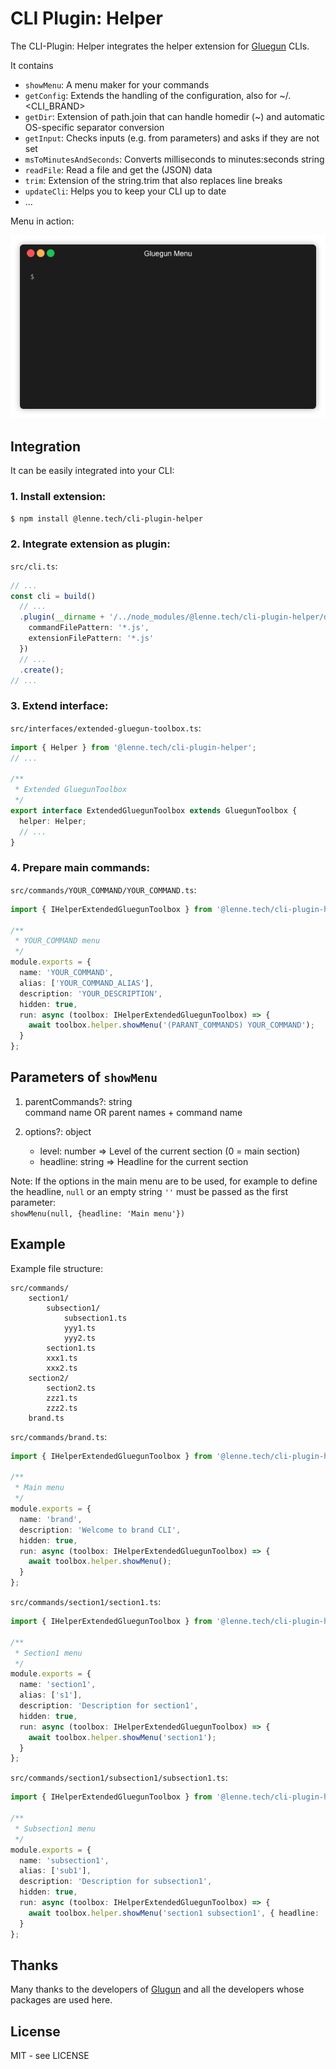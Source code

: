 # CLI Plugin: Helper

The CLI-Plugin: Helper integrates the helper extension for [Gluegun](https://infinitered.github.io/gluegun) CLIs.

It contains

- `showMenu`: A menu maker for your commands
- `getConfig`: Extends the handling of the configuration, also for ~/.<CLI_BRAND>
- `getDir`: Extension of path.join that can handle homedir (~) and automatic OS-specific separator conversion
- `getInput`: Checks inputs (e.g. from parameters) and asks if they are not set
- `msToMinutesAndSeconds`: Converts milliseconds to minutes:seconds string
- `readFile`: Read a file and get the (JSON) data
- `trim`: Extension of the string.trim that also replaces line breaks
- `updateCli`: Helps you to keep your CLI up to date
- ...

Menu in action:

![Gluegun Menu Demo](assets/demo.gif)

## Integration

It can be easily integrated into your CLI:

### 1. Install extension:

```bash
$ npm install @lenne.tech/cli-plugin-helper
```

### 2. Integrate extension as plugin:

`src/cli.ts`:

```typescript
// ...
const cli = build()
  // ...
  .plugin(__dirname + '/../node_modules/@lenne.tech/cli-plugin-helper/dist', {
    commandFilePattern: '*.js',
    extensionFilePattern: '*.js'
  })
  // ...
  .create();
// ...
```

### 3. Extend interface:

`src/interfaces/extended-gluegun-toolbox.ts`:

```typescript
import { Helper } from '@lenne.tech/cli-plugin-helper';
// ...

/**
 * Extended GluegunToolbox
 */
export interface ExtendedGluegunToolbox extends GluegunToolbox {
  helper: Helper;
  // ...
}
```

### 4. Prepare main commands:

`src/commands/YOUR_COMMAND/YOUR_COMMAND.ts`:

```typescript
import { IHelperExtendedGluegunToolbox } from '@lenne.tech/cli-plugin-helper';

/**
 * YOUR_COMMAND menu
 */
module.exports = {
  name: 'YOUR_COMMAND',
  alias: ['YOUR_COMMAND_ALIAS'],
  description: 'YOUR_DESCRIPTION',
  hidden: true,
  run: async (toolbox: IHelperExtendedGluegunToolbox) => {
    await toolbox.helper.showMenu('(PARANT_COMMANDS) YOUR_COMMAND');
  }
};
```

## Parameters of `showMenu`

1. parentCommands?: string  
   command name OR parent names + command name

2. options?: object

   - level: number => Level of the current section (0 = main section)
   - headline: string => Headline for the current section

Note: If the options in the main menu are to be used, for example to define the headline,
`null` or an empty string `''` must be passed as the first parameter:  
`showMenu(null, {headline: 'Main menu'})`

## Example

Example file structure:

```
src/commands/
    section1/
        subsection1/
            subsection1.ts
            yyy1.ts
            yyy2.ts
        section1.ts
        xxx1.ts
        xxx2.ts
    section2/
        section2.ts
        zzz1.ts
        zzz2.ts
    brand.ts
```

`src/commands/brand.ts`:

```typescript
import { IHelperExtendedGluegunToolbox } from '@lenne.tech/cli-plugin-helper';

/**
 * Main menu
 */
module.exports = {
  name: 'brand',
  description: 'Welcome to brand CLI',
  hidden: true,
  run: async (toolbox: IHelperExtendedGluegunToolbox) => {
    await toolbox.helper.showMenu();
  }
};
```

`src/commands/section1/section1.ts`:

```typescript
import { IHelperExtendedGluegunToolbox } from '@lenne.tech/cli-plugin-helper';

/**
 * Section1 menu
 */
module.exports = {
  name: 'section1',
  alias: ['s1'],
  description: 'Description for section1',
  hidden: true,
  run: async (toolbox: IHelperExtendedGluegunToolbox) => {
    await toolbox.helper.showMenu('section1');
  }
};
```

`src/commands/section1/subsection1/subsection1.ts`:

```typescript
import { IHelperExtendedGluegunToolbox } from '@lenne.tech/cli-plugin-helper';

/**
 * Subsection1 menu
 */
module.exports = {
  name: 'subsection1',
  alias: ['sub1'],
  description: 'Description for subsection1',
  hidden: true,
  run: async (toolbox: IHelperExtendedGluegunToolbox) => {
    await toolbox.helper.showMenu('section1 subsection1', { headline: 'Subsection1 commands' });
  }
};
```

## Thanks

Many thanks to the developers of [Glugun](https://infinitered.github.io/gluegun)
and all the developers whose packages are used here.

## License

MIT - see LICENSE
